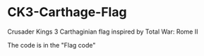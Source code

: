 # CK3-Carthage-Flag
Crusader Kings 3 Carthaginian flag inspired by Total War: Rome II

The code is in the "Flag code"
